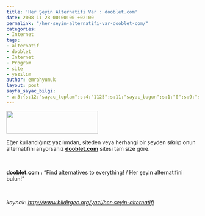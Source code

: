 ```yaml
---
title: 'Her Şeyin Alternatifi Var : dooblet.com'
date: 2008-11-28 00:00:00 +02:00
permalink: "/her-seyin-alternatifi-var-dooblet-com/"
categories:
- İnternet
tags:
- alternatif
- dooblet
- İnternet
- Program
- site
- yazılım
author: emrahyumuk
layout: post
sayfa_sayac_bilgi:
- a:3:{s:12:"sayac_toplam";s:4:"1125";s:11:"sayac_bugun";s:1:"0";s:9:"son_okuma";s:10:"1364783606";}
---
```


<img class="alignnone" src="http://img204.imageshack.us/img204/8697/doobletds2.png" alt="" width="240" height="60" />

Eğer kullandığınız yazılımdan, siteden veya herhangi bir şeyden sıkılıp onun alternatifini arıyorsanız <a href="http://www.dooblet.com" target="_blank"><strong>dooblet.com</strong></a> sitesi tam size göre.

<!--more-->

<span style="color: #ffffff;">.</span>

**dooblet.com :** &#8220;Find alternatives to everything! / Her şeyin alternatifini bulun!&#8221;

<span style="color: #ffffff;">.</span>

<address>
  kaynak: <a href="http://www.bildirgec.org/yazi/her-seyin-alternatifi" target="_blank">http://www.bildirgec.org/yazi/her-seyin-alternatifi</a>
</address>

<address>
  <span style="color: #ffffff;">.</span>
</address>